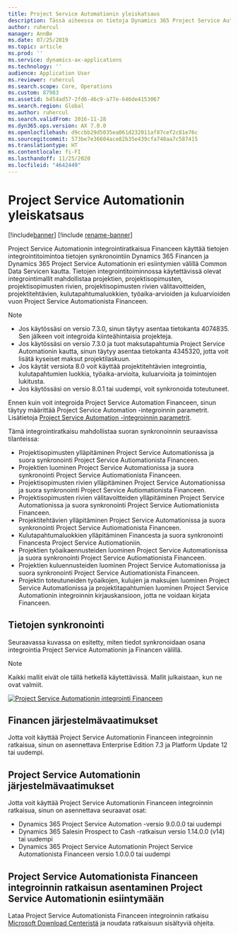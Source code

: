 ```yaml
---
title: Project Service Automationin yleiskatsaus
description: Tässä aiheessa on tietoja Dynamics 365 Project Service Automationin Dynamics 365 Financeen integroinnin ratkaisusta.
author: ruhercul
manager: AnnBe
ms.date: 07/25/2019
ms.topic: article
ms.prod: ''
ms.service: dynamics-ax-applications
ms.technology: ''
audience: Application User
ms.reviewer: ruhercul
ms.search.scope: Core, Operations
ms.custom: 87983
ms.assetid: b454ad57-2fd6-46c9-a77e-646de4153067
ms.search.region: Global
ms.author: ruhercul
ms.search.validFrom: 2016-11-28
ms.dyn365.ops.version: AX 7.0.0
ms.openlocfilehash: d9ccbb29d5035ea061d232011af87cef2c81e76c
ms.sourcegitcommit: 573be7e36604ace82b35e439cfa748aa7c587415
ms.translationtype: HT
ms.contentlocale: fi-FI
ms.lasthandoff: 11/25/2020
ms.locfileid: "4642449"
---
```

# <a name="project-service-automation-overview"></a>Project Service Automationin yleiskatsaus

[!include[banner](../includes/banner.md)]
[!include [rename-banner](~/includes/cc-data-platform-banner.md)]

Project Service Automationin integrointiratkaisua Financeen käyttää tietojen integrointitoimintoa tietojen synkronointiin Dynamics 365 Financen ja Dynamics 365 Project Service Automationin eri esiintymien välillä Common Data Servicen kautta. Tietojen integrointitoiminnossa käytettävissä olevat integrointimallit mahdollistaa projektien, projektisopimusten, projektisopimusten rivien, projektisopimusten rivien välitavoitteiden, projektitehtävien, kulutapahtumaluokkien, työaika-arvioiden ja kuluarvioiden vuon Project Service Automationista Financeen.

> [!NOTE]
> - Jos käytössäsi on versio 7.3.0, sinun täytyy asentaa tietokanta 4074835. Sen jälkeen voit integroida kiinteähintaisia projekteja.
> - Jos käytössäsi on versio 7.3.0 ja tuot maksutapahtumia Project Service Automationin kautta, sinun täytyy asentaa tietokanta 4345320, jotta voit lisätä kyseiset maksut projektilaskuun.
> - Jos käytät versiota 8.0 voit käyttää projektitehtävien integrointia, kulutapahtumien luokkia, työaika-arvioita, kuluarvioita ja toimintojen lukitusta.
> - Jos käytössäsi on versio 8.0.1 tai uudempi, voit synkronoida toteutuneet.

Ennen kuin voit integroida Project Service Automation Financeen, sinun täytyy määrittää Project Service Automation -integroinnin parametrit. Lisätietoja [Project Service Automation -integroinnin parametrit](PSA-parameters.md).

Tämä integrointiratkaisu mahdollistaa suoran synkronoinnin seuraavissa tilanteissa:

- Projektisopimusten ylläpitäminen Project Service Automationissa ja suora synkronointi Project Service Autiomationista Financeen.
- Projektien luominen Project Service Automationissa ja suora synkronointi Project Service Autiomationista Financeen.
- Projektisopimusten rivien ylläpitäminen Project Service Automationissa ja suora synkronointi Project Service Autiomationista Financeen.
- Projektisopimusten rivien välitavoitteiden ylläpitäminen Project Service Automationissa ja suora synkronointi Project Service Autiomationista Financeen.
- Projektitehtävien ylläpitäminen Project Service Automationissa ja suora synkronointi Project Service Autiomationista Financeen.
- Kulutapahtumaluokkien ylläpitäminen Financesta ja suora synkronointi Financesta Project Service Autiomationiin.
- Projektien työaikaennusteiden luominen Project Service Automationissa ja suora synkronointi Project Service Autiomationista Financeen.
- Projektien kuluennusteiden luominen Project Service Automationissa ja suora synkronointi Project Service Autiomationista Financeen.
- Projektin toteutuneiden työaikojen, kulujen ja maksujen luominen Project Service Automationissa ja projektitapahtumien luominen Project Service Automationin integroinnin kirjauskansioon, jotta ne voidaan kirjata Financeen.

## <a name="data-synchronization"></a>Tietojen synkronointi

Seuraavassa kuvassa on esitetty, miten tiedot synkronoidaan osana integrointia Project Service Automationin ja Financen välillä.

> [!NOTE]
> Kaikki mallit eivät ole tällä hetkellä käytettävissä. Mallit julkaistaan, kun ne ovat valmiit.

[![Project Service Automationin integrointi Financeen](./media/PSA-integration.png)](./media/PSA-integration.png)

## <a name="system-requirements-for-finance"></a>Financen järjestelmävaatimukset

Jotta voit käyttää Project Service Automationin Financeen integroinnin ratkaisua, sinun on asennettava Enterprise Edition 7.3 ja Platform Update 12 tai uudempi.

## <a name="system-requirements-for-project-service-automation"></a>Project Service Automationin järjestelmävaatimukset

Jotta voit käyttää Project Service Automationin Financeen integroinnin ratkaisua, sinun on asennettava seuraavat osat:

- Dynamics 365 Project Service Automation -versio 9.0.0.0 tai uudempi
- Dynamics 365 Salesin Prospect to Cash -ratkaisun versio 1.14.0.0 (v14) tai uudempi
- Dynamics 365 Project Service Automationin Project Service Automationista Financeen versio 1.0.0.0 tai uudempi

## <a name="install-the-project-service-automation-to-finance-integration-solution-in-your-project-service-automation-instance"></a>Project Service Automationista Financeen integroinnin ratkaisun asentaminen Project Service Automationin esiintymään

Lataa Project Service Automationista Financeen integroinnin ratkaisu [Microsoft Download Centeristä](https://www.microsoft.com/download/details.aspx?id=57016) ja noudata ratkaisuun sisältyviä ohjeita.
